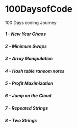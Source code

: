 # 100DaysofCode
100 Days coding Journey

<h5>1 - New Year Chaos</h5>
<h5>2 - Minimum Swaps</h5>
<h5>3 - Array Manipulation</h5>
<h5>4 - Hash table ransom notes</h5>
<h5>5 - Profit  Maximization</h5>
<h5>6 - Jump on the Cloud</h5>
<h5>7 - Repeated Strings</h5>
<h5>8 - Two Strings</h5>
